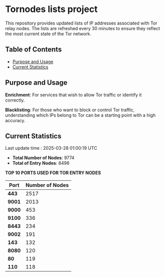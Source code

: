 # Tornodes lists project

This repository provides updated lists of IP addresses associated with Tor relay nodes. The lists are refreshed every 30 minutes to ensure they reflect the most current state of the Tor network.

## Table of Contents

- [Purpose and Usage](#purpose-and-usage)
- [Current Statistics](#current-statistics)


## Purpose and Usage

**Enrichment**: For services that wish to allow Tor traffic or identify it correctly.

**Blacklisting**: For those who want to block or control Tor traffic, understanding which IPs belong to Tor can be a starting point with a high accuracy.

## Current Statistics

Last update time : 2025-03-28 01:00:19 UTC

- **Total Number of Nodes**: 9774
- **Total of Entry Nodes**: 8496

**TOP 10 PORTS USED FOR TOR ENTRY NODES**

| **Port** | **Number of Nodes** |
|------|-----------------|
| **443**   | 2517  |
| **9001**   | 2013  |
| **9000**   | 453  |
| **9100**   | 336  |
| **8443**   | 234  |
| **9002**   | 191  |
| **143**   | 132  |
| **8080**   | 120  |
| **80**   | 119  |
| **110**   | 118  |

